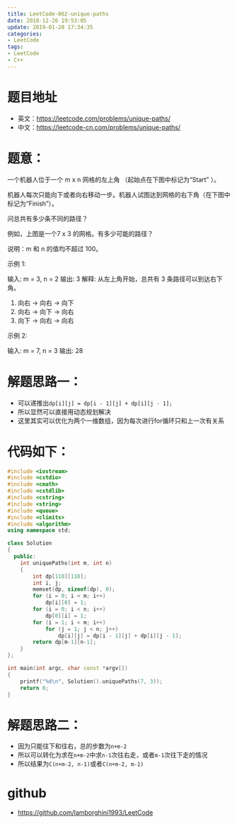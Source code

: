 ```yaml
---
title: LeetCode-062-unique-paths
date: 2018-12-26 19:53:05
update: 2019-01-28 17:34:35
categories:
- LeetCode
tags:
- LeetCode
- C++
---
```


# 题目地址
- 英文：https://leetcode.com/problems/unique-paths/
- 中文：https://leetcode-cn.com/problems/unique-paths/

# 题意：
一个机器人位于一个 m x n 网格的左上角 （起始点在下图中标记为“Start” ）。

机器人每次只能向下或者向右移动一步。机器人试图达到网格的右下角（在下图中标记为“Finish”）。

问总共有多少条不同的路径？

例如，上图是一个7 x 3 的网格。有多少可能的路径？

说明：m 和 n 的值均不超过 100。

示例 1:

输入: m = 3, n = 2
输出: 3
解释:
从左上角开始，总共有 3 条路径可以到达右下角。
1. 向右 -> 向右 -> 向下
2. 向右 -> 向下 -> 向右
3. 向下 -> 向右 -> 向右

示例 2:

输入: m = 7, n = 3
输出: 28


# 解题思路一：
- 可以递推出`dp[i][j] = dp[i - 1][j] + dp[i][j - 1];`
- 所以显然可以直接用动态规划解决
- 这里其实可以优化为两个一维数组，因为每次进行for循环只和上一次有关系

# 代码如下：
<!--c++0-->
```C++
#include <iostream>
#include <cstdio>
#include <cmath>
#include <cstdlib>
#include <cstring>
#include <string>
#include <queue>
#include <climits>
#include <algorithm>
using namespace std;

class Solution
{
  public:
    int uniquePaths(int m, int n)
    {
        int dp[110][110];
        int i, j;
        memset(dp, sizeof(dp), 0);
        for (i = 0; i < m; i++)
            dp[i][0] = 1;
        for (i = 0; i < n; i++)
            dp[0][i] = 1;
        for (i = 1; i < m; i++)
            for (j = 1; j < n; j++)
                dp[i][j] = dp[i - 1][j] + dp[i][j - 1];
        return dp[m-1][n-1];
    }
};

int main(int argc, char const *argv[])
{
    printf("%d\n", Solution().uniquePaths(7, 3));
    return 0;
}

```

# 解题思路二：
- 因为只能往下和往右，总的步数为`n+m-2`
- 所以可以转化为求在`n+m-2`中求`n-1`次往右走，或者`m-1`次往下走的情况
- 所以结果为`C(n+m-2, n-1)`或者`C(n+m-2, m-1)`

# github
- https://github.com/lamborghini1993/LeetCode
